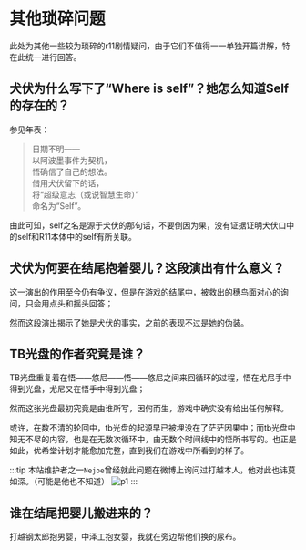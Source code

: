 # 其他琐碎问题

此处为其他一些较为琐碎的r11剧情疑问，由于它们不值得一一单独开篇讲解，特在此统一进行回答。

## 犬伏为什么写下了“Where is self”？她怎么知道Self的存在的？
参见年表：

>日期不明――  
>以阿波墨事件为契机，  
>悟确信了自己的想法。  
>借用犬伏留下的话，  
>将“超级意志（或说智慧生命）”  
>命名为“Self”。

由此可知，self之名是源于犬伏的那句话，不要倒因为果，没有证据证明犬伏口中的self和R11本体中的self有所关联。



## 犬伏为何要在结尾抱着婴儿？这段演出有什么意义？
这一演出的作用至今仍有争议，但是在游戏的结尾中，被救出的穗鸟面对心的询问，只会用点头和摇头回答；

然而这段演出揭示了她是犬伏的事实，之前的表现不过是她的伪装。

## TB光盘的作者究竟是谁？
TB光盘重复着在悟——悠尼——悟——悠尼之间来回循环的过程，悟在尤尼手中得到光盘，尤尼又在悟手中得到光盘；

然而这张光盘最初究竟是由谁所写，因何而生，游戏中确实没有给出任何解释。

或许，在数不清的轮回中，tb光盘的起源早已被埋没在了茫茫因果中；而tb光盘中知无不尽的内容，也是在无数次循环中，由无数个时间线中的悟所书写的。也正是如此，优希堂计划才能愈加完整，直到我们在游戏中所看到的样子。

:::tip
本站维护者之一`Nejoe`曾经就此问题在微博上询问过打越本人，他对此也讳莫如深。（可能是他也不知道）
![p1](/images/FineUchi.png)
:::

## 谁在结尾把婴儿搬进来的？
打越钢太郎抱男婴，中泽工抱女婴，我就在旁边帮他们换的尿布。